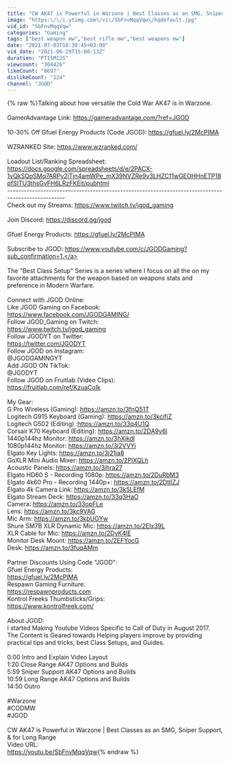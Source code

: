 ```yaml
---
title: "CW AK47 is Powerful in Warzone | Best Classes as an SMG, Sniper Support, & for Long Range"
image: "https:\/\/i.ytimg.com\/vi\/SbFnvMqqVqw\/hqdefault.jpg"
vid_id: "SbFnvMqqVqw"
categories: "Gaming"
tags: ["best weapon mw","best rifle mw","best weapons mw"]
date: "2021-07-03T18:30:45+03:00"
vid_date: "2021-06-29T15:00:13Z"
duration: "PT15M12S"
viewcount: "304426"
likeCount: "8697"
dislikeCount: "124"
channel: "JGOD"
---
```

{% raw %}Talking about how versatile the Cold War AK47 is in Warzone. <br /><br />GamerAdvantage Link: <a rel="nofollow" target="blank" href="https://gameradvantage.com/?ref=JGOD">https://gameradvantage.com/?ref=JGOD</a><br /><br />10-30% Off Gfuel Energy Products (Code JGOD): <a rel="nofollow" target="blank" href="https://gfuel.ly/2McPIMA">https://gfuel.ly/2McPIMA</a><br /><br />WZRANKED Site: <a rel="nofollow" target="blank" href="https://www.wzranked.com/">https://www.wzranked.com/</a><br /><br />Loadout List/Ranking Spreadsheet: <a rel="nofollow" target="blank" href="https://docs.google.com/spreadsheets/d/e/2PACX-1vQkSQpSMq7ARPy2jTjn4amWPe_mX39NVZRe9v3LHZC11wGEOHHnETP18pfSITU3thsGvFH6LRzFKEit/pubhtml">https://docs.google.com/spreadsheets/d/e/2PACX-1vQkSQpSMq7ARPy2jTjn4amWPe_mX39NVZRe9v3LHZC11wGEOHHnETP18pfSITU3thsGvFH6LRzFKEit/pubhtml</a><br />---------------------------------------------------------------------------------------------------<br />Check out my Streams: <a rel="nofollow" target="blank" href="https://www.twitch.tv/jgod_gaming">https://www.twitch.tv/jgod_gaming</a><br /><br />Join Discord: <a rel="nofollow" target="blank" href="https://discord.gg/jgod">https://discord.gg/jgod</a><br /><br />Gfuel Energy Products: <a rel="nofollow" target="blank" href="https://gfuel.ly/2McPIMA">https://gfuel.ly/2McPIMA</a><br /><br />Subscribe to JGOD:  <a rel="nofollow" target="blank" href="https://www.youtube.com/c/JGODGaming?sub_confirmation=1.">https://www.youtube.com/c/JGODGaming?sub_confirmation=1.</a><br /><br />The &quot;Best Class Setup&quot; Series is a series where I focus on all the on my favorite attachments for the weapon based on weapons stats and preference in Modern Warfare.<br /><br />Connect with JGOD Online:<br />Like JGOD Gaming on Facebook:<br /><a rel="nofollow" target="blank" href="https://www.facebook.com/JGODGAMING/">https://www.facebook.com/JGODGAMING/</a><br />Follow JGOD_Gaming on Twitch: <br /><a rel="nofollow" target="blank" href="https://www.twitch.tv/jgod_gaming">https://www.twitch.tv/jgod_gaming</a><br />Follow JGODYT on Twitter:<br /><a rel="nofollow" target="blank" href="https://twitter.com/JGODYT">https://twitter.com/JGODYT</a><br />Follow JGOD on Instagram: <br />@JGODGAMINGYT<br />Add JGOD ON TikTok: <br />@JGODYT<br />Follow JGOD on Fruitlab (Video Clips):<br /><a rel="nofollow" target="blank" href="https://fruitlab.com/ref/KzuaCoIk">https://fruitlab.com/ref/KzuaCoIk</a><br /><br />My Gear:<br />G Pro Wireless (Gaming): <a rel="nofollow" target="blank" href="https://amzn.to/3fnQ51T">https://amzn.to/3fnQ51T</a><br />Logitech G915 Keyboard (Gaming): <a rel="nofollow" target="blank" href="https://amzn.to/3kcifjZ">https://amzn.to/3kcifjZ</a><br />Logitech G502 (Editing) :<a rel="nofollow" target="blank" href="https://amzn.to/33q4U1Q">https://amzn.to/33q4U1Q</a><br />Corsair K70 Keyboard (Editing): <a rel="nofollow" target="blank" href="https://amzn.to/2DA9v6l">https://amzn.to/2DA9v6l</a><br />1440p144hz Monitor: <a rel="nofollow" target="blank" href="https://amzn.to/3hXjkdI">https://amzn.to/3hXjkdI</a><br />1080p144hz Monitor: <a rel="nofollow" target="blank" href="https://amzn.to/3i2VVYi">https://amzn.to/3i2VVYi</a><br />Elgato Key Lights: <a rel="nofollow" target="blank" href="https://amzn.to/3i21ia8">https://amzn.to/3i21ia8</a><br />GoXLR Mini Audio Mixer: <a rel="nofollow" target="blank" href="https://amzn.to/2PlXQLh">https://amzn.to/2PlXQLh</a><br />Acoustic Panels: <a rel="nofollow" target="blank" href="https://amzn.to/3ihra27">https://amzn.to/3ihra27</a><br />Elgato HD60 S - Recording 1080p: <a rel="nofollow" target="blank" href="https://amzn.to/2DuRbM3">https://amzn.to/2DuRbM3</a><br />Elgato 4k60 Pro - Recording 1440p+: <a rel="nofollow" target="blank" href="https://amzn.to/2DtIIZJ">https://amzn.to/2DtIIZJ</a><br />Elgato 4k Camera Link: <a rel="nofollow" target="blank" href="https://amzn.to/3k5LEfM">https://amzn.to/3k5LEfM</a><br />Elgato Stream Deck: <a rel="nofollow" target="blank" href="https://amzn.to/33q3HaO">https://amzn.to/33q3HaO</a><br />Camera: <a rel="nofollow" target="blank" href="https://amzn.to/33opFLe">https://amzn.to/33opFLe</a><br />Lens: <a rel="nofollow" target="blank" href="https://amzn.to/3kc9VAG">https://amzn.to/3kc9VAG</a><br />Mic Arm: <a rel="nofollow" target="blank" href="https://amzn.to/3kbUGYw">https://amzn.to/3kbUGYw</a><br />Shure SM7B XLR Dynamic Mic: <a rel="nofollow" target="blank" href="https://amzn.to/2EIx39L">https://amzn.to/2EIx39L</a><br />XLR Cable for Mic: <a rel="nofollow" target="blank" href="https://amzn.to/2DyK4lE">https://amzn.to/2DyK4lE</a><br />Monitor Desk Mount: <a rel="nofollow" target="blank" href="https://amzn.to/2EFYocG">https://amzn.to/2EFYocG</a><br />Desk: <a rel="nofollow" target="blank" href="https://amzn.to/3fuqAMm">https://amzn.to/3fuqAMm</a><br /><br />Partner Discounts Using Code &quot;JGOD&quot;:<br />Gfuel Energy Products: <br /><a rel="nofollow" target="blank" href="https://gfuel.ly/2McPIMA">https://gfuel.ly/2McPIMA</a><br />Respawn Gaming Furniture:<br /><a rel="nofollow" target="blank" href="https://respawnproducts.com">https://respawnproducts.com</a><br />Kontrol Freeks Thumbsticks/Grips: <br /><a rel="nofollow" target="blank" href="https://www.kontrolfreek.com/">https://www.kontrolfreek.com/</a><br /><br />About JGOD:<br />I started Making Youtube Videos Specific to Call of Duty in August 2017.<br />The Content is Geared towards Helping players improve by providing practical tips and tricks, best Class Setups, and Guides.<br /><br />0:00 Intro and Explain Video Layout<br />1:20 Close Range AK47 Options and Builds<br />5:59 Sniper Support AK47 Options and Builds<br />10:59 Long Range AK47 Options and Builds<br />14:50 Outro<br /><br />#Warzone<br />#CODMW<br />#JGOD<br /><br />CW AK47 is Powerful in Warzone | Best Classes as an SMG, Sniper Support, &amp; for Long Range<br />Video URL: <br /><a rel="nofollow" target="blank" href="https://youtu.be/SbFnvMqqVqw">https://youtu.be/SbFnvMqqVqw</a>{% endraw %}
